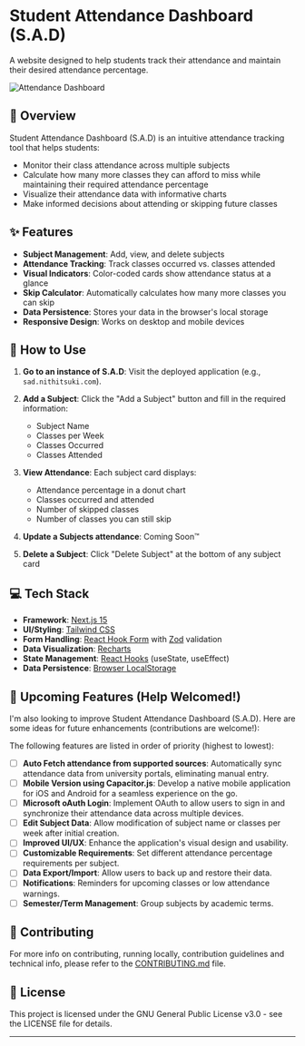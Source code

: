 # Student Attendance Dashboard (S.A.D)

A website designed to help students track their attendance and maintain their desired attendance percentage.

![Attendance Dashboard](https://github.com/nithitsuki/class-skipulator/blob/main/public/Screenshot-1.0.png)

## 🎯 Overview

Student Attendance Dashboard (S.A.D) is an intuitive attendance tracking tool that helps students:

- Monitor their class attendance across multiple subjects
- Calculate how many more classes they can afford to miss while maintaining their required attendance percentage
- Visualize their attendance data with informative charts
- Make informed decisions about attending or skipping future classes

## ✨ Features

- **Subject Management**: Add, view, and delete subjects
- **Attendance Tracking**: Track classes occurred vs. classes attended
- **Visual Indicators**: Color-coded cards show attendance status at a glance
- **Skip Calculator**: Automatically calculates how many more classes you can skip
- **Data Persistence**: Stores your data in the browser's local storage
- **Responsive Design**: Works on desktop and mobile devices

## 📝 How to Use

1. **Go to an instance of S.A.D**: Visit the deployed application (e.g., `sad.nithitsuki.com`).

2. **Add a Subject**: Click the "Add a Subject" button and fill in the required information:
    - Subject Name
    - Classes per Week
    - Classes Occurred
    - Classes Attended

3. **View Attendance**: Each subject card displays:
    - Attendance percentage in a donut chart
    - Classes occurred and attended
    - Number of skipped classes
    - Number of classes you can still skip

4. **Update a Subjects attendance**: Coming Soon™

5. **Delete a Subject**: Click "Delete Subject" at the bottom of any subject card

## 💻 Tech Stack

- **Framework**: [Next.js 15](https://nextjs.org/)
- **UI/Styling**: [Tailwind CSS](https://tailwindcss.com/)
- **Form Handling**: [React Hook Form](https://react-hook-form.com/) with [Zod](https://zod.dev/) validation
- **Data Visualization**: [Recharts](https://recharts.org/)
- **State Management**: [React Hooks](https://react.dev/reference/react) (useState, useEffect)
- **Data Persistence**: [Browser LocalStorage](https://developer.mozilla.org/en-US/docs/Web/API/Window/localStorage)

## 🚀 Upcoming Features (Help Welcomed!)

I'm also looking to improve Student Attendance Dashboard (S.A.D). Here are some ideas for future enhancements (contributions are welcome!):

The following features are listed in order of priority (highest to lowest):


- [ ] **Auto Fetch attendance from supported sources**: Automatically sync attendance data from university portals, eliminating manual entry.
- [ ] **Mobile Version using Capacitor.js**: Develop a native mobile application for iOS and Android for a seamless experience on the go.
- [ ] **Microsoft oAuth Login**: Implement OAuth to allow users to sign in and synchronize their attendance data across multiple devices.
- [ ] **Edit Subject Data**: Allow modification of subject name or classes per week after initial creation.
- [ ] **Improved UI/UX**: Enhance the application's visual design and usability.
- [ ] **Customizable Requirements**: Set different attendance percentage requirements per subject.
- [ ] **Data Export/Import**: Allow users to back up and restore their data.
- [ ] **Notifications**: Reminders for upcoming classes or low attendance warnings.
- [ ] **Semester/Term Management**: Group subjects by academic terms.

## 🤝 Contributing

For more info on contributing, running locally, contribution guidelines and technical info, please refer to the [CONTRIBUTING.md](CONTRIBUTING.md) file.

## 📜 License

This project is licensed under the GNU General Public License v3.0 - see the LICENSE file for details.

---
